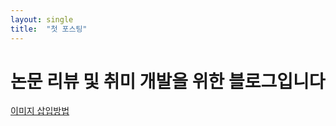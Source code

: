 ```yaml
---
layout: single
title:  "첫 포스팅"
---
```


# 논문 리뷰 및 취미 개발을 위한 블로그입니다

[이미지 삽입방법][site]

[site]:https://hyeonjiwon.github.io/blog/markdown_img/

<!-- dark 배경테마 색 (37,42,52) -->

